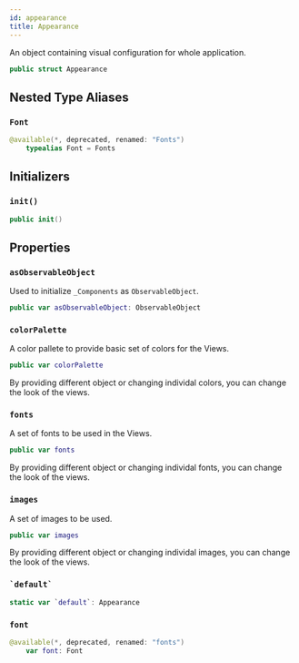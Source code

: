 ```yaml
---
id: appearance 
title: Appearance
--- 
```


An object containing visual configuration for whole application.

``` swift
public struct Appearance 
```

## Nested Type Aliases

### `Font`

``` swift
@available(*, deprecated, renamed: "Fonts")
    typealias Font = Fonts
```

## Initializers

### `init()`

``` swift
public init() 
```

## Properties

### `asObservableObject`

Used to initialize `_Components` as `ObservableObject`.

``` swift
public var asObservableObject: ObservableObject 
```

### `colorPalette`

A color pallete to provide basic set of colors for the Views.

``` swift
public var colorPalette 
```

By providing different object or changing individal colors, you can change the look of the views.

### `fonts`

A set of fonts to be used in the Views.

``` swift
public var fonts 
```

By providing different object or changing individal fonts, you can change the look of the views.

### `images`

A set of images to be used.

``` swift
public var images 
```

By providing different object or changing individal images, you can change the look of the views.

### `` `default` ``

``` swift
static var `default`: Appearance 
```

### `font`

``` swift
@available(*, deprecated, renamed: "fonts")
    var font: Font 
```
